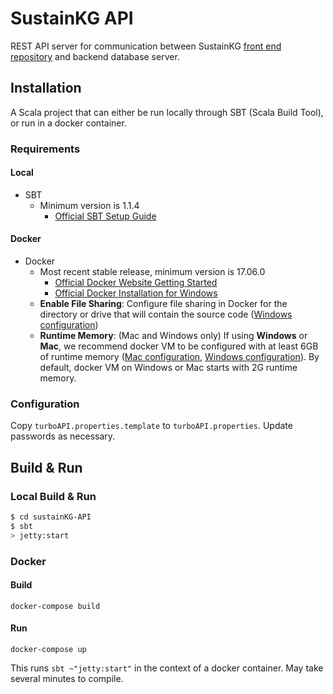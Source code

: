 # SustainKG API #

REST API server for communication between SustainKG [front end repository](https://github.com/greenguy33/sustainKG) and backend database server.

## Installation ##
A Scala project that can either be run locally through SBT (Scala Build Tool), or run in a docker container.

### Requirements ###
#### Local
- SBT 
	- Minimum version is 1.1.4
		- [Official SBT Setup Guide](https://www.scala-sbt.org/release/docs/Setup.html)

#### Docker
- Docker
    - Most recent stable release, minimum version is 17.06.0
      - [Official Docker Website Getting Started](https://docs.docker.com/engine/getstarted/step_one/)
      - [Official Docker Installation for Windows](https://docs.docker.com/docker-for-windows/install/)
    - **Enable File Sharing**:  Configure file sharing in Docker for the directory or drive that will contain the source code ([Windows configuration](https://docs.docker.com/docker-for-windows/#file-sharing))
    - **Runtime Memory**: (Mac and Windows only) If using **Windows** or **Mac**, we recommend docker VM to be configured with at least 6GB of runtime memory ([Mac configuration](https://docs.docker.com/docker-for-mac/#advanced), [Windows configuration](https://docs.docker.com/docker-for-windows/#advanced)).  By default, docker VM on Windows or Mac starts with 2G runtime memory.

### Configuration ###
Copy `turboAPI.properties.template` to `turboAPI.properties`.  Update passwords as necessary.


## Build & Run ##

### Local Build & Run ###
```sh
$ cd sustainKG-API
$ sbt
> jetty:start
```

### Docker ###
#### Build
```
docker-compose build
```


#### Run
```
docker-compose up
```

This runs `sbt ~"jetty:start"` in the context of a docker container.  May take several minutes to compile.
